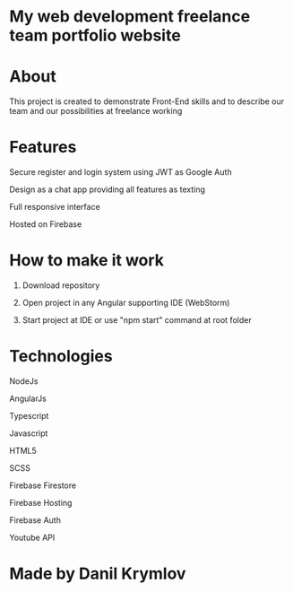 # My web development freelance team portfolio website
# About
This project is created to demonstrate Front-End skills and to describe our team and our possibilities at freelance working
# Features

Secure register and login system using JWT as Google Auth

Design as a chat app providing all features as texting

Full responsive interface

Hosted on Firebase 

# How to make it work
1) Download repository

2) Open project in any Angular supporting IDE (WebStorm)

3) Start project at IDE or use "npm start" command at root folder
# Technologies
NodeJs

AngularJs

Typescript

Javascript

HTML5

SCSS

Firebase Firestore

Firebase Hosting

Firebase Auth

Youtube API

# Made by Danil Krymlov
